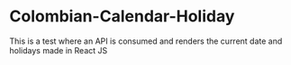 # Colombian-Calendar-Holiday
This is a test where an API is consumed and renders the current date and holidays made in React JS
